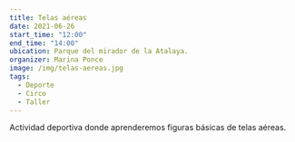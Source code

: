 ```yaml
---
title: Telas aéreas
date: 2021-06-26
start_time: "12:00"
end_time: "14:00"
ubication: Parque del mirador de la Atalaya. 
organizer: Marina Ponce
image: /img/telas-aereas.jpg
tags:
  - Deporte
  - Circo
  - Taller
---
```

Actividad deportiva donde aprenderemos figuras básicas de telas aéreas.